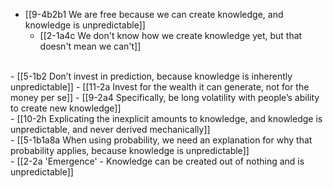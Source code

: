 - [[9-4b2b1 We are free because we can create knowledge, and knowledge is unpredictable]]
  - [[2-1a4c We don't know how we create knowledge yet, but that doesn't mean we can't]]
<br>
- [[5-1b2 Don’t invest in prediction, because knowledge is inherently unpredictable]]
  - [[11-2a Invest for the wealth it can generate, not for the money per se]]
    - [[9-2a4 Specifically, be long volatility with people’s ability to create new knowledge]]
<br>
- [[10-2h Explicating the inexplicit amounts to knowledge, and knowledge is unpredictable, and never derived mechanically]]
<br>
- [[5-1b1a8a When using probability, we need an explanation for why that probability applies, because knowledge is unpredictable]]
<br>
- [[2-2a 'Emergence' - Knowledge can be created out of nothing and is unpredictable]]
